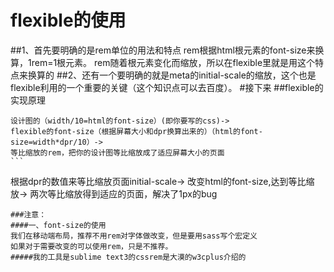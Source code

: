 # flexible的使用
##1、首先要明确的是rem单位的用法和特点
rem根据html根元素的font-size来换算，1rem=1根元素。
rem随着根元素变化而缩放，所以在flexible里就是用这个特点来换算的
##2、还有一个要明确的就是meta的initial-scale的缩放，这个也是flexible利用的一个重要的关键（这个知识点可以去百度）。
#接下来
##flexible的实现原理
`````
设计图的（width/10=html的font-size）(即你要写的css)->
flexible的font-size（根据屏幕大小和dpr换算出来的）（html的font-size=width*dpr/10）->
等比缩放的rem，把你的设计图等比缩放成了适应屏幕大小的页面
```
`````
根据dpr的数值来等比缩放页面initial-scale->
改变html的font-size,达到等比缩放->
两次等比缩放得到适应的页面，解决了1px的bug
```
###注意：
####一、font-size的使用
我们在移动端布局，推荐不用rem对字体做改变，但是要用sass写个宏定义
如果对于需要改变的可以使用rem，只是不推荐。
#####我的工具是sublime text3的cssrem是大漠的w3cplus介绍的
